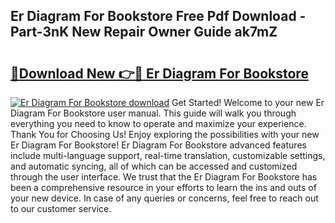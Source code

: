 ## Er Diagram For Bookstore Free Pdf Download - Part-3nK New Repair Owner Guide ak7mZ

# <h2><a href="http://dfpg32.blite.top/?on=Er+Diagram+For+Bookstore">🔗Download New 👉🔴 Er Diagram For Bookstore</a></h2>

[![Er Diagram For Bookstore download](https://i.imgur.com/lujVjoI.png)](http://dfpg32.blite.top/?on=Er+Diagram+For+Bookstore)
Get Started! Welcome to your new Er Diagram For Bookstore user manual. This guide will walk you through everything you need to know to operate and maximize your experience. Thank You for Choosing Us! Enjoy exploring the possibilities with your new Er Diagram For Bookstore! Er Diagram For Bookstore advanced features include multi-language support, real-time translation, customizable settings, and automatic syncing, all of which can be accessed and customized through the user interface. We trust that the Er Diagram For Bookstore has been a comprehensive resource in your efforts to learn the ins and outs of your new device. In case of any queries or concerns, feel free to reach out to our customer service.
